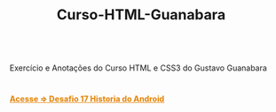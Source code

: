 # Curso-HTML-Guanabara
<style>

body {
    padding: 15px;
}

.container-lg.px-3.my-5.markdown-body {
    background-color: black;
    color: white;
    padding: 50px 40px;
    box-shadow: 0px 0px 20px black;
    border-radius: 15px;
}

h1{
    font-size: 1.8em;
    text-align: center;
    padding-bottom: 40px;
}

a {
    font-weight: 800;
    color: #e58b16;
}
container.conteudo {
    display: flex;
    flex-direction: column;
    gap: 25px;
    margin: 33px 3%;
}
</style>

<container class="conteudo">
Exercício e Anotações do Curso HTML e CSS3 do Gustavo Guanabara

<a href="https://wandersonhrodrigues.github.io/Curso-HTML-Guanabara/desafios/ex017_desafio/des010" target="_blank">Acesse => Desafio 17 Historia do Android</a>
</container><!--    conteudo    -->
